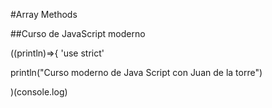 #Array Methods

##Curso de JavaScript moderno

((println)=>{
  'use strict'

  println("Curso moderno de Java Script con Juan de la torre")
  
)(console.log)
